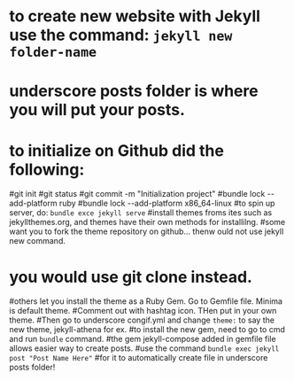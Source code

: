 # to create new website with Jekyll use the command: `jekyll new folder-name`
# underscore posts folder is where you will put your posts.
# to initialize on Github did the following:
#git init
#git status
#git commit -m "Initialization project"
#bundle lock --add-platform ruby
#bundle lock --add-platform x86_64-linux
#to spin up server, do: `bundle exce jekyll serve`
#install themes froms ites such as jekyllthemes.org, and themes have their own methods for installilng.
#some want you to fork the theme repository on github... thenw ould not use jekyll new command.
# you would use git clone instead.
#others let you install the theme as a Ruby Gem. Go to Gemfile file. Minima is default theme.
#Comment out with hashtag icon. THen put in your own theme.
#Then go to underscore congif.yml and change `theme:` to say the new theme, jekyll-athena for ex.
#to install the new gem, need to go to cmd and run `bundle` command.
#the gem jekyll-compose added in gemfile file allows easier way to create posts.
#use the command `bundle exec jekyll post "Post Name Here"` 
#for it to automatically create file in underscore posts folder!